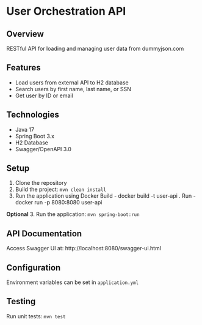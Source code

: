 # User Orchestration API

## Overview
RESTful API for loading and managing user data from dummyjson.com

## Features
- Load users from external API to H2 database
- Search users by first name, last name, or SSN
- Get user by ID or email

## Technologies
- Java 17
- Spring Boot 3.x
- H2 Database
- Swagger/OpenAPI 3.0

## Setup
1. Clone the repository
2. Build the project: `mvn clean install`
3. Run the application using Docker
   Build - docker build -t user-api .
   Run - docker run -p 8080:8080 user-api

**Optional**
3. Run the application: `mvn spring-boot:run`

## API Documentation
Access Swagger UI at: http://localhost:8080/swagger-ui.html

## Configuration
Environment variables can be set in `application.yml`

## Testing
Run unit tests: `mvn test`
